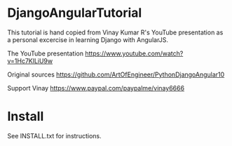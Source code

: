 # DjangoAngularTutorial

This tutorial is hand copied from Vinay Kumar R's YouTube presentation as a personal excercise in learning Django with AngularJS.

The YouTube presentation https://www.youtube.com/watch?v=1Hc7KlLiU9w

Original sources https://github.com/ArtOfEngineer/PythonDjangoAngular10

Support Vinay https://www.paypal.com/paypalme/vinay6666

# Install

See INSTALL.txt for instructions.


